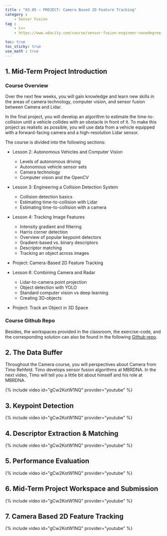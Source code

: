 ```yaml
---
title : "03.05 — PROJECT: Camera Based 2D Feature Tracking"
category :
    - Sensor Fusion
tag : 
    - C++
    - https://www.udacity.com/course/sensor-fusion-engineer-nanodegree--nd313

toc: true  
toc_sticky: true 
use_math : true
---
```




## 1. Mid-Term Project Introduction

### Course Overview

Over the next few weeks, you will gain knowledge and learn new skills in the areas of camera technology, computer vision, and sensor fusion between Camera and Lidar.

In the final project, you will develop an algorithm to estimate the time-to-collision until a vehicle collides with an obstacle in front of it. To make this project as realistic as possible, you will use data from a vehicle equipped with a forward-facing camera and a high-resolution Lidar sensor.

The course is divided into the following sections:

- Lesson 2: Autonomous Vehicles and Computer Vision
    - Levels of autonomous driving
    - Autonomous vehicle sensor sets
    - Camera technology
    - Computer vision and the OpenCV

- Lesson 3: Engineering a Collision Detection System
    - Collision detection basics
    - Estimating time-to-collision with Lidar
    - Estimating time-to-collision with a camera

- Lesson 4: Tracking Image Features
    - Intensity gradient and filtering
    - Harris corner detection
    - Overview of popular keypoint detectors
    - Gradient-based vs. binary descriptors
    - Descriptor matching
    - Tracking an object across images

- Project: Camera-Based 2D Feature Tracking

- Lesson 6: Combining Camera and Radar
    - Lidar-to-camera point projection
    - Object detection with YOLO
    - Standard computer vision vs deep learning
    - Creating 3D-objects

- Project: Track an Object in 3D Space


### Course Github Repo

Besides, the workspaces provided in the classroom, the exercise-code, and the corresponding solution can also be found in the following [Github repo](https://github.com/udacity/SFND_Camera).



## 2. The Data Buffer

Throughout the Camera course, you will perspectives about Camera from Timo Rehfeld. Timo develops sensor fusion algorithms at MBRDNA. In the next video, Timo will tell you a little bit about himself and his role at MBRDNA.

{% include video id="gCw2KotW1NQ" provider="youtube" %}


## 3. Keypoint Detection

{% include video id="gCw2KotW1NQ" provider="youtube" %}





## 4. Descriptor Extraction & Matching

{% include video id="gCw2KotW1NQ" provider="youtube" %}








## 5. Performance Evaluation

{% include video id="gCw2KotW1NQ" provider="youtube" %}








## 6. Mid-Term Project Workspace and Submission

{% include video id="gCw2KotW1NQ" provider="youtube" %}








## 7. Camera Based 2D Feature Tracking

{% include video id="gCw2KotW1NQ" provider="youtube" %}




